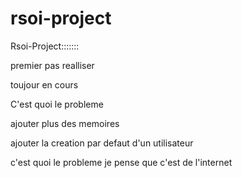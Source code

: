 # rsoi-project

Rsoi-Project:::::::


premier pas realliser


toujour en cours


C'est quoi le probleme


ajouter plus des memoires

ajouter la creation par defaut d'un utilisateur


c'est quoi le probleme je pense que c'est de l'internet

